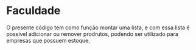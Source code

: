 # Faculdade
 O presente código tem como função montar uma lista, e com essa lista é possível adicionar ou remover prodrutos, podendo ser utilizado para empresas que possuem estoque.
